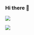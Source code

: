 ### Hi there 👋

![](https://github-readme-stats.vercel.app/api?username=CraKeyBoy&count_private=true&show_icons=true)

![](https://github-readme-stats.vercel.app/api/top-langs/?username=CraKeyBoy&layout=compact&hide=jupyter%20notebook,less,mathematica&langs_count=10)
